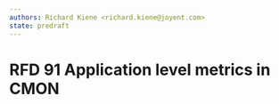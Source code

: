 ```yaml
---
authors: Richard Kiene <richard.kiene@joyent.com>
state: predraft
---
```


<!--
    This Source Code Form is subject to the terms of the Mozilla Public
    License, v. 2.0. If a copy of the MPL was not distributed with this
    file, You can obtain one at http://mozilla.org/MPL/2.0/.
-->

<!--
    Copyright 2017 Joyent
-->


# RFD 91 Application level metrics in CMON
